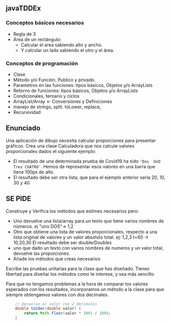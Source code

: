 ## javaTDDEx

### Conceptos básicos necesarios
- Regla de 3
- Área de un rectángulo: 
  - Calcular el area sabiendo alto y ancho. 
  - Y calcular un lado sabiendo el otro y el área.

### Conceptos de programación
- Clase
- Método y/o Función. Publico y privado.
- Parametros en las funciones: tipos básicos, Objetos y/o ArrayLists
- Retorno de funciones: tipos básicos, Objetos y/o ArrayLists
- Condicionales, ternario y ciclos
- ArrayList/Array <- Conversiones y Definiciones
- manejo de strings, split. toLower, replace,
- Recursividad

## Enunciado
Una aplicación de dibujo necesita calcular proporciones para presentar gráficos.
Crea una clase Calculadora que nos calcule valores proporcionales dados el siguiente ejemplo:
  - El resultado de una determinada prueba de Covid19 ha sido `'Dos  UnO Tres CUATRO'`.   Hemos de representar esos valores en una barra que tiene 100px de alto.
  - El resultado debe ser otra lista, que para el ejemplo anterior sería 20, 10, 30 y 40

## SE PIDE
Construye y Verifica los métodos que estimes necesarios pero:

  - Uno devuelve una lista/array para un texto que tiene varios nombres de números. ej "uno DOS"-> 1,2
  - Otro que obtiene una lista de valores proporcionales, respecto a una lista original de valores y un valor absoluto total. ej: 
   1,2,3 t=60 -> 10,20,30 El resultado debe ser double/Doubles
  - uno que dado un texto con varios nombres de numeros y un valor total, devuelve las proporciones.
  - Añade los métodos que creas necesarios

Escribe las pruebas unitarias para la clase que has diseñado. Tienes libertad para diseñar los métodos como te interese, y sea más sencillo. 

Para que no tengamos problemas a la hora de comparar los valores esperados con los resultados, incorporamos un método a la clase para que siempre obtengamos valores con dos decimales.

```java
    // Devuelve el valor con 2 decimales
    double to2dec(double valor) {
        return Math.floor(valor * 100) / 100d;
    }
```


